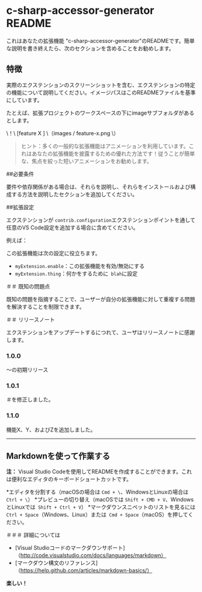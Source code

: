 # c-sharp-accessor-generator README

これはあなたの拡張機能 "c-sharp-accessor-generator"のREADMEです。簡単な説明を書き終えたら、次のセクションを含めることをお勧めします。

## 特徴

実際のエクステンションのスクリーンショットを含む、エクステンションの特定の機能について説明してください。イメージパスはこのREADMEファイルを基準にしています。

たとえば、拡張プロジェクトのワークスペースの下にimageサブフォルダがあるとします。

\！\ [feature X \] \（images / feature-x.png \）

>ヒント：多くの一般的な拡張機能はアニメーションを利用しています。これはあなたの拡張機能を披露するための優れた方法です！従うことが簡単な、焦点を絞った短いアニメーションをお勧めします。

##必要条件

要件や依存関係がある場合は、それらを説明し、それらをインストールおよび構成する方法を説明したセクションを追加してください。

##拡張設定

エクステンションが `contrib.configuration`エクステンションポイントを通して任意のVS Code設定を追加する場合に含めてください。

例えば：

この拡張機能は次の設定に役立ちます。

* `myExtension.enable`：この拡張機能を有効/無効にする
* `myExtension.thing`：何かをするために` blah`に設定

＃＃ 既知の問題点

既知の問題を指摘することで、ユーザーが自分の拡張機能に対して重複する問題を解決することを制限できます。

＃＃ リリースノート

エクステンションをアップデートするにつれて、ユーザはリリースノートに感謝します。

### 1.0.0

〜の初期リリース

### 1.0.1

＃を修正しました。

### 1.1.0

機能X、Y、およびZを追加しました。

-------------------------------------------------- -------------------------------------------------- -------

## Markdownを使って作業する

**注：** Visual Studio Codeを使用してREADMEを作成することができます。これは便利なエディタのキーボードショートカットです。

*エディタを分割する（macOSの場合は `Cmd + \`、WindowsとLinuxの場合は `Ctrl + \`）
*プレビューの切り替え（macOSでは `Shift + CMD + V`、WindowsとLinuxでは` Shift + Ctrl + V`）
*マークダウンスニペットのリストを見るには `Ctrl + Space`（Windows、Linux）または` Cmd + Space`（macOS）を押してください。

＃＃＃ 詳細については

* [Visual Studioコードのマークダウンサポート]（http://code.visualstudio.com/docs/languages/markdown）
* [マークダウン構文のリファレンス]（https://help.github.com/articles/markdown-basics/）

**楽しい！**